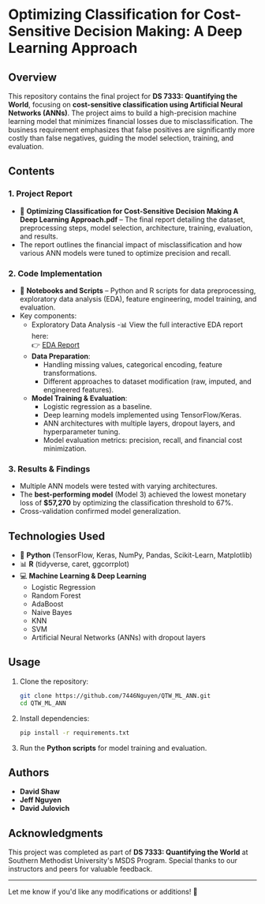 # Optimizing Classification for Cost-Sensitive Decision Making: A Deep Learning Approach

## Overview
This repository contains the final project for **DS 7333: Quantifying the World**, focusing on **cost-sensitive classification using Artificial Neural Networks (ANNs)**. The project aims to build a high-precision machine learning model that minimizes financial losses due to misclassification. The business requirement emphasizes that false positives are significantly more costly than false negatives, guiding the model selection, training, and evaluation.

## Contents
### 1. **Project Report**
- 📄 **Optimizing Classification for Cost-Sensitive Decision Making A Deep Learning Approach.pdf** – The final report detailing the dataset, preprocessing steps, model selection, architecture, training, evaluation, and results.
- The report outlines the financial impact of misclassification and how various ANN models were tuned to optimize precision and recall.

### 2. **Code Implementation**
- 📁 **Notebooks and Scripts** – Python and R scripts for data preprocessing, exploratory data analysis (EDA), feature engineering, model training, and evaluation.
- Key components:
  - Exploratory Data Analysis
    -📊 View the full interactive EDA report here:  
    👉 [EDA Report](https://7446nguyen.github.io/QTW_ML_ANN/ExploratoryDataAnalysis.html)
  - **Data Preparation**:
    - Handling missing values, categorical encoding, feature transformations.
    - Different approaches to dataset modification (raw, imputed, and engineered features).
  - **Model Training & Evaluation**:
    - Logistic regression as a baseline.
    - Deep learning models implemented using TensorFlow/Keras.
    - ANN architectures with multiple layers, dropout layers, and hyperparameter tuning.
    - Model evaluation metrics: precision, recall, and financial cost minimization.

### 3. **Results & Findings**
- Multiple ANN models were tested with varying architectures.
- The **best-performing model** (Model 3) achieved the lowest monetary loss of **$57,270** by optimizing the classification threshold to 67%.
- Cross-validation confirmed model generalization.

## Technologies Used
- 🐍 **Python** (TensorFlow, Keras, NumPy, Pandas, Scikit-Learn, Matplotlib)
- 📊 **R** (tidyverse, caret, ggcorrplot)
- 💻 **Machine Learning & Deep Learning**
  - Logistic Regression
  - Random Forest
  - AdaBoost
  - Naive Bayes
  - KNN
  - SVM
  - Artificial Neural Networks (ANNs) with dropout layers

## Usage
1. Clone the repository:
   ```bash
   git clone https://github.com/7446Nguyen/QTW_ML_ANN.git
   cd QTW_ML_ANN
   ```
2. Install dependencies:
   ```bash
   pip install -r requirements.txt
   ```
3. Run the **Python scripts** for model training and evaluation.

## Authors
- **David Shaw**
- **Jeff Nguyen**
- **David Julovich**

## Acknowledgments
This project was completed as part of **DS 7333: Quantifying the World** at Southern Methodist University's MSDS Program. Special thanks to our instructors and peers for valuable feedback.

---

Let me know if you'd like any modifications or additions! 🚀
